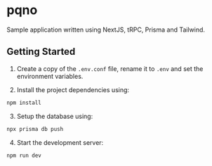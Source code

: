 # pqno

Sample application written using NextJS, tRPC, Prisma and Tailwind.

## Getting Started

1. Create a copy of the `.env.conf` file, rename it to `.env`
and set the environment variables. 

2. Install the project dependencies using:

```bash
npm install
```

3. Setup the database using:

```bash
npx prisma db push
```

4. Start the development server:

```bash
npm run dev
```
